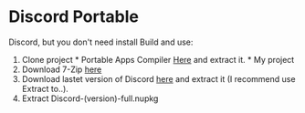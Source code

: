 # Discord Portable
Discord, but you don't need install
Build and use:
  1. Clone project
    * Portable Apps Compiler [Here](https://github.com/daemondevin/pac-man/releases/download/v2.1-dev/PortableAppsCompiler.7z) and extract it.
    * My project
  2. Download 7-Zip [here](https://www.7-zip.org/download.html)
  3. Download lastet version of Discord [here](https://discord.com/api/download?platform=win) and extract it (I recommend use Extract to..).
  4. Extract Discord-(version)-full.nupkg
    
